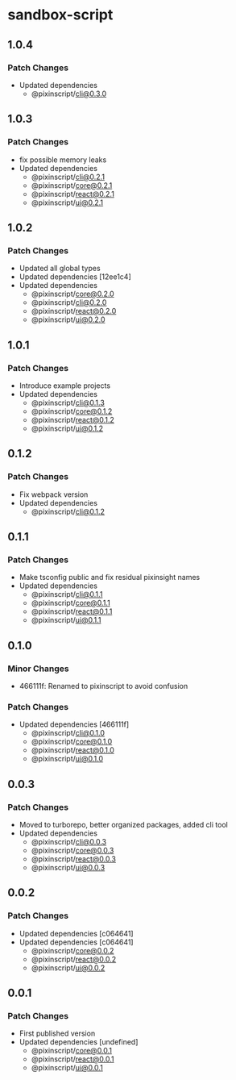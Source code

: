 # sandbox-script

## 1.0.4

### Patch Changes

- Updated dependencies
  - @pixinscript/cli@0.3.0

## 1.0.3

### Patch Changes

- fix possible memory leaks
- Updated dependencies
  - @pixinscript/cli@0.2.1
  - @pixinscript/core@0.2.1
  - @pixinscript/react@0.2.1
  - @pixinscript/ui@0.2.1

## 1.0.2

### Patch Changes

- Updated all global types
- Updated dependencies [12ee1c4]
- Updated dependencies
  - @pixinscript/core@0.2.0
  - @pixinscript/cli@0.2.0
  - @pixinscript/react@0.2.0
  - @pixinscript/ui@0.2.0

## 1.0.1

### Patch Changes

- Introduce example projects
- Updated dependencies
  - @pixinscript/cli@0.1.3
  - @pixinscript/core@0.1.2
  - @pixinscript/react@0.1.2
  - @pixinscript/ui@0.1.2

## 0.1.2

### Patch Changes

- Fix webpack version
- Updated dependencies
  - @pixinscript/cli@0.1.2

## 0.1.1

### Patch Changes

- Make tsconfig public and fix residual pixinsight names
- Updated dependencies
  - @pixinscript/cli@0.1.1
  - @pixinscript/core@0.1.1
  - @pixinscript/react@0.1.1
  - @pixinscript/ui@0.1.1

## 0.1.0

### Minor Changes

- 466111f: Renamed to pixinscript to avoid confusion

### Patch Changes

- Updated dependencies [466111f]
  - @pixinscript/cli@0.1.0
  - @pixinscript/core@0.1.0
  - @pixinscript/react@0.1.0
  - @pixinscript/ui@0.1.0

## 0.0.3

### Patch Changes

- Moved to turborepo, better organized packages, added cli tool
- Updated dependencies
  - @pixinscript/cli@0.0.3
  - @pixinscript/core@0.0.3
  - @pixinscript/react@0.0.3
  - @pixinscript/ui@0.0.3

## 0.0.2

### Patch Changes

- Updated dependencies [c064641]
- Updated dependencies [c064641]
  - @pixinscript/core@0.0.2
  - @pixinscript/react@0.0.2
  - @pixinscript/ui@0.0.2

## 0.0.1

### Patch Changes

- First published version
- Updated dependencies [undefined]
  - @pixinscript/core@0.0.1
  - @pixinscript/react@0.0.1
  - @pixinscript/ui@0.0.1
